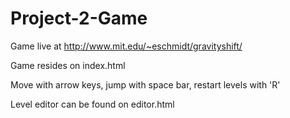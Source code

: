 # Project-2-Game
Game live at http://www.mit.edu/~eschmidt/gravityshift/

Game resides on index.html

Move with arrow keys, jump with space bar, restart levels with 'R'

Level editor can be found on editor.html

